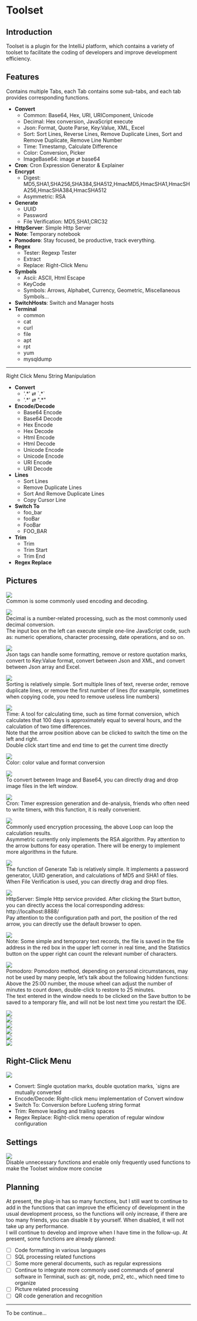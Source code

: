 # Toolset

## Introduction
Toolset is a plugin for the IntelliJ platform, which contains a variety of toolset to facilitate the coding of developers and improve development efficiency.

## Features
Contains multiple Tabs, each Tab contains some sub-tabs, and each tab provides corresponding functions.  

*   **Convert**
    *   Common: Base64, Hex, URI, URIComponent, Unicode
    *   Decimal: Hex conversion, JavaScript execute
    *   Json: Format, Quote Parse, Key:Value, XML, Excel
    *   Sort: Sort Lines, Reverse Lines, Remove Duplicate Lines, Sort and Remove Duplicate, Remove Line Number
    *   Time: Timestamp, Calculate Difference
    *   Color: Conversion, Picker
    *   ImageBase64: image ⇄ base64
*   **Cron**: Cron Expression Generator & Explainer
*   **Encrypt**
    *   Digest: MD5,SHA1,SHA256,SHA384,SHA512,HmacMD5,HmacSHA1,HmacSHA256,HmacSHA384,HmacSHA512
    *   Asymmetric: RSA
*   **Generate**
    *   UUID
    *   Password
    *   File Verification: MD5,SHA1,CRC32
*   **HttpServer**: Simple Http Server
*   **Note**: Temporary notebook
*   **Pomodoro**: Stay focused, be productive, track everything.
*   **Regex**
    *   Tester: Regexp Tester
    *   Extract
    *   Replace: Right-Click Menu
*   **Symbols**
    *   Ascii: ASCII, Html Escape
    *   KeyCode
    *   Symbols: Arrows, Alphabet, Currency, Geometric, Miscellaneous Symbols...
*   **SwitchHosts**: Switch and Manager hosts
*   **Terminal**
    *   common
    *   cat
    *   curl
    *   file
    *   apt
    *   rpt
    *   yum
    *   mysqldump

---
  
Right Click Menu String Manipulation

*   **Convert**
    *   '.\*' ⇄ \`.\*\`
    *   '.\*' ⇄ ".\*"
*   **Encode/Decode**
    *   Base64 Encode
    *   Base64 Decode
    *   Hex Encode
    *   Hex Decode
    *   Html Encode
    *   Html Decode
    *   Unicode Encode
    *   Unicode Encode
    *   URI Encode
    *   URI Decode
*   **Lines**
    *   Sort Lines
    *   Remove Duplicate Lines
    *   Sort And Remove Duplicate Lines
    *   Copy Cursor Line
*   **Switch To**
    *   foo\_bar
    *   fooBar
    *   FooBar
    *   FOO\_BAR
*   **Trim**
    *   Trim
    *   Trim Start
    *   Trim End
*   **Regex Replace**

## Pictures
![](https://plugins.jetbrains.com/files/14384/339-page/image244.png)  
Common is some commonly used encoding and decoding.  

![](https://plugins.jetbrains.com/files/14384/339-page/image245.png)  
Decimal is a number-related processing, such as the most commonly used decimal conversion.  
The input box on the left can execute simple one-line JavaScript code, such as: numeric operations, character processing, date operations, and so on.  

![](https://plugins.jetbrains.com/files/14384/339-page/image246.png)  
Json tags can handle some formatting, remove or restore quotation marks, convert to Key:Value format, convert between Json and XML, and convert between Json array and Excel.  

![](https://plugins.jetbrains.com/files/14384/339-page/image247.png)  
Sorting is relatively simple. Sort multiple lines of text, reverse order, remove duplicate lines, or remove the first number of lines (for example, sometimes when copying code, you need to remove useless line numbers)  

![](https://plugins.jetbrains.com/files/14384/339-page/image248.png)  
Time: A tool for calculating time, such as time format conversion, which calculates that 100 days is approximately equal to several hours, and the calculation of two time differences.  
Note that the arrow position above can be clicked to switch the time on the left and right.  
Double click start time and end time to get the current time directly  

![](https://plugins.jetbrains.com/files/14384/339-page/image249.png)  
Color: color value and format conversion  

![](https://plugins.jetbrains.com/files/14384/339-page/image250.png)  
To convert between Image and Base64, you can directly drag and drop image files in the left window.  

![](https://plugins.jetbrains.com/files/14384/339-page/image251.png)  
Cron: Timer expression generation and de-analysis, friends who often need to write timers, with this function, it is really convenient.  

![](https://plugins.jetbrains.com/files/14384/339-page/image252.png)  
Commonly used encryption processing, the above Loop can loop the calculation results.  
Asymmetric currently only implements the RSA algorithm. Pay attention to the arrow buttons for easy operation. There will be energy to implement more algorithms in the future.  
  
![](https://plugins.jetbrains.com/files/14384/339-page/image253.png)  
The function of Generate Tab is relatively simple. It implements a password generator, UUID generation, and calculations of MD5 and SHA1 of files. When File Verification is used, you can directly drag and drop files.  

![](https://plugins.jetbrains.com/files/14384/339-page/image254.png)  
HttpServer: Simple Http service provided. After clicking the Start button, you can directly access the local corresponding address: http://localhost:8888/  
Pay attention to the configuration path and port, the position of the red arrow, you can directly use the default browser to open.  

![](https://plugins.jetbrains.com/files/14384/339-page/image255.png)  
Note: Some simple and temporary text records, the file is saved in the file address in the red box in the upper left corner in real time, and the Statistics button on the upper right can count the relevant number of characters.  

![](https://plugins.jetbrains.com/files/14384/339-page/image256.png)  
Pomodoro: Pomodoro method, depending on personal circumstances, may not be used by many people, let’s talk about the following hidden functions:  
Above the 25:00 number, the mouse wheel can adjust the number of minutes to count down, double-click to restore to 25 minutes.  
The text entered in the window needs to be clicked on the Save button to be saved to a temporary file, and will not be lost next time you restart the IDE.  

![](https://plugins.jetbrains.com/files/14384/339-page/image257.png)  
![](https://plugins.jetbrains.com/files/14384/339-page/image258.png)  
![](https://plugins.jetbrains.com/files/14384/339-page/image259.png)  
![](https://plugins.jetbrains.com/files/14384/339-page/image260.png)  
![](https://plugins.jetbrains.com/files/14384/339-page/image261.png)  
![](https://plugins.jetbrains.com/files/14384/339-page/image262.png)  

## Right-Click Menu
![](https://plugins.jetbrains.com/files/14384/339-page/image263.png)  
- Convert: Single quotation marks, double quotation marks, `signs are mutually converted  
- Encode/Decode: Right-click menu implementation of Convert window  
- Switch To: Conversion before Luofeng string format  
- Trim: Remove leading and trailing spaces  
- Regex Replace: Right-click menu operation of regular window configuration  

## Settings
![](https://plugins.jetbrains.com/files/14384/339-page/image264.png)  
Disable unnecessary functions and enable only frequently used functions to make the Toolset window more concise  

## Planning
At present, the plug-in has so many functions, but I still want to continue to add in the functions that can improve the efficiency of development in the usual development process, so the functions will only increase, if there are too many friends, you can disable it by yourself. When disabled, it will not take up any performance.  
I will continue to develop and improve when I have time in the follow-up. At present, some functions are already planned:  
- [ ] Code formatting in various languages
- [ ] SQL processing related functions
- [ ] Some more general documents, such as regular expressions
- [ ] Continue to integrate more commonly used commands of general software in Terminal, such as: git, node, pm2, etc., which need time to organize
- [ ] Picture related processing
- [ ] QR code generation and recognition

---

To be continue...